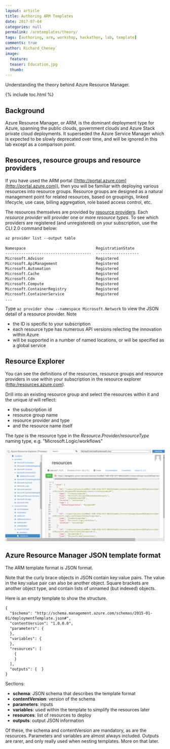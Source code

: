 ```yaml
---
layout: article
title: Authoring ARM Templates
date: 2017-07-04
categories: null
permalink: /armtemplates/theory/
tags: [authoring, arm, workshop, hackathon, lab, template]
comments: true
author: Richard_Cheney`
image:
  feature: 
  teaser: Education.jpg
  thumb: 
---
```

Understanding the theory behind Azure Resource Manager.


{% include toc.html %}

## Background

Azure Resource Manager, or ARM, is the dominant deployment type for Azure, spanning the public clouds, government clouds and Azure Stack private cloud deployments.  It superseded the Azure Service Manager which is expected to be slowly deprecated over time, and will be ignored in this lab except as a comparison point. 

## Resources, resource groups and resource providers

If you have used the ARM portal ([http://portal.azure.com](http://portal.azure.com)), then you will be familiar with deploying various resources into resource groups.  Resource groups are designed as a natural management point for related resources, based on groupings, linked lifecycle, use case, billing aggregation, role based access control, etc.

The resources themselves are provided by [resource providers](https://docs.microsoft.com/en-us/azure/azure-resource-manager/resource-group-overview#resource-providers).  Each *resource provider* will provider one or more *resource types*. To see which providers are registered (and unregistered) on your subscription, use the CLI 2.0 command below: 
```
az provider list --output table

Namespace                               RegistrationState
--------------------------------------  -------------------
Microsoft.Advisor                       Registered
Microsoft.ApiManagement                 Registered
Microsoft.Automation                    Registered
Microsoft.Cache                         Registered
Microsoft.Cdn                           Registered
Microsoft.Compute                       Registered
Microsoft.ContainerRegistry             Registered
Microsoft.ContainerService              Registered
...
``` 

Type ```az provider show --namespace Microsoft.Network``` to view the JSON detail of a resource provider.  Note 
* the ID is specific to your subscription
* each resource type has numerous API versions relecting the innovation within Azure
* will be supported in a number of named locations, or will be specified as a global service

## Resource Explorer

You can see the definitions of the resources, resource groups and resource providers in use within your subscription in the resource explorer ([http:/resources.azure.com](http:/resources.azure.com)).  

Drill into an existing resource group and select the resources within it and the unique *id* will reflect:
* the subscription id
* resource group name
* resource provider and type 
* and the resource name itself

The *type* is the resource type in the *Resource.Provider/resourceType* naming type, e.g. "Microsoft.Logic/workflows"   
    
![](../../images/armResourceExplorer.png)

## Azure Resource Manager JSON template format

The ARM template format is JSON format. 

Note that the curly brace objects in JSON contain key:value pairs.  The value in the key:value pair can also be another object.  Square brackets are another object type, and contain lists of unnamed (but indexed) objects.

Here is an empty template to show the structure.

```
{
  "$schema": "http://schema.management.azure.com/schemas/2015-01-01/deploymentTemplate.json#",
  "contentVersion": "1.0.0.0",
  "parameters": {
  },
  "variables": {
  },
  "resources": [
    {
    }
  ],
  "outputs": {  }
}
```

Sections:
* **schema**: JSON schema that describes the template format
* **contentVersion**: version of the schema 
* **parameters**: inputs
* **variables**: used within the template to simplify the resources later
* **resources**: list of resources to deploy
* **outputs**: output JSON information


Of these, the schema and contentVersion are mandatory, as are the resources.  Parameters and variables are almost always included. Outputs are rarer, and only really used when nesting templates.  More on that later.  




